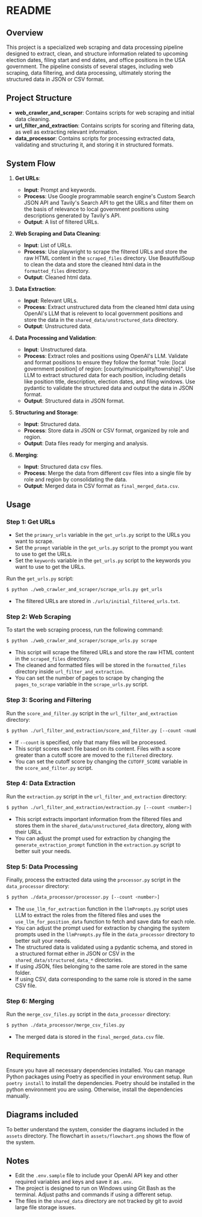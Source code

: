 # README

## Overview

This project is a specialized web scraping and data processing pipeline designed to extract, clean, and structure information related to upcoming election dates, filing start and end dates, and office positions in the USA government. The pipeline consists of several stages, including web scraping, data filtering, and data processing, ultimately storing the structured data in JSON or CSV format.

## Project Structure

- **web_crawler_and_scraper**: Contains scripts for web scraping and initial data cleaning.
- **url_filter_and_extraction**: Contains scripts for scoring and filtering data, as well as extracting relevant information.
- **data_processor**: Contains scripts for processing extracted data, validating and structuring it, and storing it in structured formats.

## System Flow

1. **Get URLs**:

   - **Input**: Prompt and keywords.
   - **Process**: Use Google programmable search engine's Custom Search JSON API and Tavily's Search API to get the URLs and filter them on the basis of relevance to local government positions using descriptions generated by Tavily's API.
   - **Output**: A list of filtered URLs.

2. **Web Scraping and Data Cleaning**:

   - **Input**: List of URLs.
   - **Process**: Use playwright to scrape the filtered URLs and store the raw HTML content in the `scraped_files` directory. Use BeautifulSoup to clean the data and store the cleaned html data in the `formatted_files` directory.
   - **Output**: Cleaned html data.

3. **Data Extraction**:

   - **Input**: Relevant URLs.
   - **Process**: Extract unstructured data from the cleaned html data using OpenAI's LLM that is relevent to local government positions and store the data in the `shared_data/unstructured_data` directory.
   - **Output**: Unstructured data.

4. **Data Processing and Validation**:

   - **Input**: Unstructured data.
   - **Process**: Extract roles and positions using OpenAI's LLM. Validate and format positions to ensure they follow the format "role: [local government position] of region: [county/municipality/township]". Use LLM to extract structured data for each position, including details like position title, description, election dates, and filing windows. Use pydantic to validate the structured data and output the data in JSON format.
   - **Output**: Structured data in JSON format.

5. **Structuring and Storage**:

   - **Input**: Structured data.
   - **Process**: Store data in JSON or CSV format, organized by role and region.
   - **Output**: Data files ready for merging and analysis.

6. **Merging**:
   - **Input**: Structured data csv files.
   - **Process**: Merge the data from different csv files into a single file by role and region by consolidating the data.
   - **Output**: Merged data in CSV format as `final_merged_data.csv`.

## Usage

### Step 1: Get URLs

- Set the `primary_urls` variable in the `get_urls.py` script to the URLs you want to scrape.
- Set the `prompt` variable in the `get_urls.py` script to the prompt you want to use to get the URLs.
- Set the `keywords` variable in the `get_urls.py` script to the keywords you want to use to get the URLs.

Run the `get_urls.py` script:

```bash
$ python ./web_crawler_and_scraper/scrape_urls.py get_urls
```

- The filtered URLs are stored in `./urls/initial_filtered_urls.txt`.

### Step 2: Web Scraping

To start the web scraping process, run the following command:

```bash
$ python ./web_crawler_and_scraper/scrape_urls.py scrape
```

- This script will scrape the filtered URLs and store the raw HTML content in the `scraped_files` directory.
- The cleaned and formatted files will be stored in the `formatted_files` directory inside `url_filter_and_extraction`.
- You can set the number of pages to scrape by changing the `pages_to_scrape` variable in the `scrape_urls.py` script.

### Step 3: Scoring and Filtering

Run the `score_and_filter.py` script in the `url_filter_and_extraction` directory:

```bash
$ python ./url_filter_and_extraction/score_and_filter.py [--count <number>]
```

- If `--count` is specified, only that many files will be processed.
- This script scores each file based on its content. Files with a score greater than a cutoff score are moved to the `filtered` directory.
- You can set the cutoff score by changing the `CUTOFF_SCORE` variable in the `score_and_filter.py` script.

### Step 4: Data Extraction

Run the `extraction.py` script in the `url_filter_and_extraction` directory:

```bash
$ python ./url_filter_and_extraction/extraction.py [--count <number>]
```

- This script extracts important information from the filtered files and stores them in the `shared_data/unstructured_data` directory, along with their URLs.
- You can adjust the prompt used for extraction by changing the `generate_extraction_prompt` function in the `extraction.py` script to better suit your needs.

### Step 5: Data Processing

Finally, process the extracted data using the `processor.py` script in the `data_processor` directory:

```bash
$ python ./data_processor/processor.py [--count <number>]
```

- The `use_llm_for_extraction` function in the `llmPrompts.py` script uses LLM to extract the roles from the filtered files and uses the `use_llm_for_position_data` function to fetch and save data for each role.
- You can adjust the prompt used for extraction by changing the system prompts used in the `llmPrompts.py` file in the `data_processor` directory to better suit your needs.
- The structured data is validated using a pydantic schema, and stored in a structured format either in JSON or CSV in the `shared_data/structured_data_*` directories.
- If using JSON, files belonging to the same role are stored in the same folder.
- If using CSV, data corresponding to the same role is stored in the same CSV file.

### Step 6: Merging

Run the `merge_csv_files.py` script in the `data_processor` directory:

```bash
$ python ./data_processor/merge_csv_files.py
```

- The merged data is stored in the `final_merged_data.csv` file.

## Requirements

Ensure you have all necessary dependencies installed. You can manage Python packages using Poetry as specified in your environment setup.
Run `poetry install` to install the dependencies.
Poetry should be installed in the python environment you are using. Otherwise, install the dependencies manually.

## Diagrams included

To better understand the system, consider the diagrams included in the `assets` directory.
The flowchart in `assets/flowchart.png` shows the flow of the system.

## Notes

- Edit the `.env.sample` file to include your OpenAI API key and other required variables and keys and save it as `.env`.
- The project is designed to run on Windows using Git Bash as the terminal. Adjust paths and commands if using a different setup.
- The files in the `shared_data` directory are not tracked by git to avoid large file storage issues.
